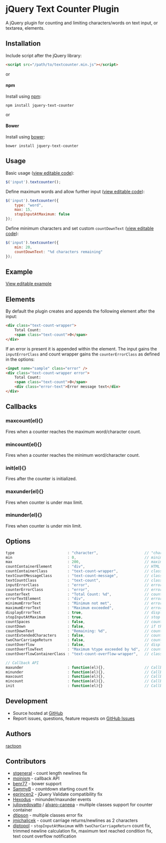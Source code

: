 # jQuery Text Counter Plugin

A jQuery plugin for counting and limiting characters/words on text input, or textarea, elements.

## Installation

Include script after the jQuery library:

```html
<script src="/path/to/textcounter.min.js"></script>
```

or

#### npm

Install using [npm](https://www.npmjs.com/):

```
npm install jquery-text-counter
```

or

#### Bower

Install using [bower](http://bower.io/):

```
bower install jquery-text-counter
```

## Usage

Basic usage ([view editable code](http://jsfiddle.net/ractoon/p7x72La3/)):

```javascript
$('input').textcounter();
```

Define maximum words and allow further input ([view editable code](https://jsfiddle.net/ractoon/n4ufjo3b/)):

```javascript
$('input').textcounter({
	type: "word",
	max: 15,
	stopInputAtMaximum: false
});
```

Define minimum characters and set custom `countDownText` ([view editable code](https://jsfiddle.net/ractoon/jx8awxbb/)):

```javascript
$('input').textcounter({
	min: 20,
	countDownText: "%d characters remaining"
});
```

## Example

[View editable example](http://jsfiddle.net/ractoon/1xkuyp46/)

## Elements

By default the plugin creates and appends the following element after the input:

```html
<div class="text-count-wrapper">
	Total Count:
	<span class="text-count">0</span>
</div>
```

If an error is present it is appended within the element. The input gains the `inputErrorClass` and count wrapper gains the `counterErrorClass` as defined in the options:

```html
<input name="sample" class="error" />
<div class="text-count-wrapper error">
	Total Count:
	<span class="text-count">0</span>
	<div class="error-text">Error message text</div>
</div>
```

## Callbacks

### maxcount(el){}

Fires when a counter reaches the maximum word/character count.

### mincount(el){}

Fires when a counter reaches the minimum word/character count.

### init(el){}

Fires after the counter is initialized.

### maxunder(el){}

Fires when counter is under max limit.

### minunder(el){}

Fires when counter is under min limit.


## Options

```javascript
type                        : "character",                     // "character" or "word"
min                         : 0,                               // minimum number of characters/words
max                         : 200,                             // maximum number of characters/words, -1 for unlimited, 'auto' to use maxlength attribute
countContainerElement       : "div",                           // HTML element to wrap the text count in
countContainerClass         : "text-count-wrapper",            // class applied to the countContainerElement
textCountMessageClass       : "text-count-message",            // class applied to the counter message
textCountClass              : "text-count",                    // class applied to the counter length (the count number)
inputErrorClass             : "error",                         // error class appended to the input element if error occurs
counterErrorClass           : "error",                         // error class appended to the countContainerElement if error occurs
counterText                 : "Total Count: %d",               // counter text
errorTextElement            : "div",                           // error text element
minimumErrorText            : "Minimum not met",               // error message for minimum not met,
maximumErrorText            : "Maximum exceeded",              // error message for maximum range exceeded,
displayErrorText            : true,                            // display error text messages for minimum/maximum values
stopInputAtMaximum          : true,                            // stop further text input if maximum reached
countSpaces                 : false,                           // count spaces as character (only for "character" type)
countDown                   : false,                           // if the counter should deduct from maximum characters/words rather than counting up
countDownText               : "Remaining: %d",                 // count down text
countExtendedCharacters     : false,                           // count extended UTF-8 characters as 2 bytes (such as Chinese characters)
twoCharCarriageReturn       : false,                           // count carriage returns/newlines as 2 characters
countOverflow               : false,                           // display text overflow element
countOverflowText           : "Maximum %type exceeded by %d",  // count overflow text
countOverflowContainerClass : "text-count-overflow-wrapper",   // class applied to the count overflow wrapper

// Callback API
maxunder                    : function(el){},                  // Callback: function(element) - Fires when counter under max limit
minunder                    : function(el){},                  // Callback: function(element) - Fires when counter under min limit
maxcount                    : function(el){},                  // Callback: function(element) - Fires when the counter hits the maximum word/character count
mincount                    : function(el){},                  // Callback: function(element) - Fires when the counter hits the minimum word/character count
init                        : function(el){}                   // Callback: function(element) - Fires after the counter is initially setup
```

## Development

- Source hosted at [GitHub](https://github.com/ractoon/jQuery-Text-Counter)
- Report issues, questions, feature requests on [GitHub Issues](https://github.com/ractoon/jQuery-Text-Counter/issues)


## Authors

[ractoon](http://www.ractoon.com)


## Contributors

- [stgeneral](https://github.com/stgeneral) - count length newlines fix
- [moinism](https://github.com/moinism) - callback API
- [benr77](https://github.com/benr77) - bower support
- [SammyB](https://github.com/SammyB) - countdown starting count fix
- [eprincen2](https://github.com/eprincen2) - jQuery Validate compatibility fix
- [Hexodus](https://github.com/Hexodus) - minunder/maxunder events
- [juliovedovatto](https://github.com/juliovedovatto) / [alvaro-canepa](https://github.com/alvaro-canepa) - multiple classes support for counter container
- [dtipson](https://github.com/dtipson) - multiple classes error fix
- [jmichalicek](https://github.com/jmichalicek) - count carriage returns/newlines as 2 characters
- [diptopol](https://github.com/diptopol) - `stopInputAtMaximum` with `twoCharCarriageReturn` count fix, trimmed newline calculation fix, maximum text reached condition fix, text count overflow notification